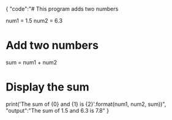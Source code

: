 {
    "code":"# This program adds two numbers

num1 = 1.5
num2 = 6.3

# Add two numbers
sum = num1 + num2

# Display the sum
print('The sum of {0} and {1} is {2}'.format(num1, num2, sum))",
    "output":"The sum of 1.5 and 6.3 is 7.8"
}